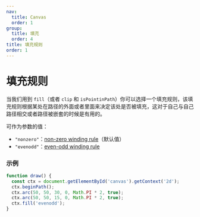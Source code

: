 ```yaml
---
nav:
  title: Canvas
  order: 1
group:
  title: 填充
  order: 4
title: 填充规则
order: 1
---
```


# 填充规则

当我们用到 `fill`（或者 `clip` 和 `isPointinPath`）你可以选择一个填充规则，该填充规则根据某处在路径的外面或者里面来决定该处是否被填充，这对于自己与自己路径相交或者路径被嵌套的时候是有用的。

可作为参数的值：

- `"nonzero"`：<a href="//en.wikipedia.org/wiki/Nonzero-rule" target="_blank">non-zero winding rule</a>（默认值）
- `"evenodd"`：<a target="_blank" href="//en.wikipedia.org/wiki/Even%E2%80%93odd_rule">even-odd winding rule</a>

### 示例

```js
function draw() {
  const ctx = document.getElementById('canvas').getContext('2d');
  ctx.beginPath();
  ctx.arc(50, 50, 30, 0, Math.PI * 2, true);
  ctx.arc(50, 50, 15, 0, Math.PI * 2, true);
  ctx.fill('evenodd');
}
```

<!-- ![evenodd](../../../../../images/7/0c2266e7-9b14-4a9a-bfd3-ba4800900748.png) -->
